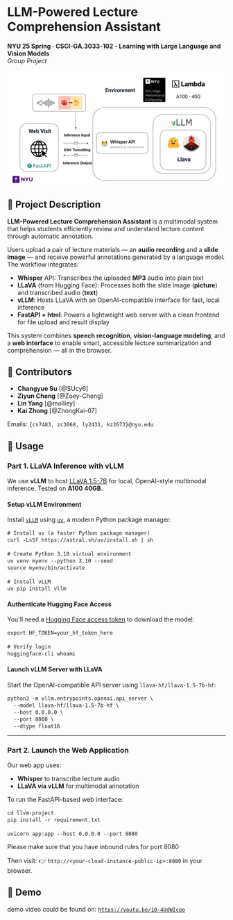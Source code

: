 # LLM-Powered Lecture Comprehension Assistant

**NYU 25 Spring · CSCI-GA.3033-102 - Learning with Large Language and Vision Models**  
*Group Project*

![App Design](./img/pipeline.png)


## 📌 Project Description

**LLM-Powered Lecture Comprehension Assistant** is a multimodal system that helps students efficiently review and understand lecture content through automatic annotation.

Users upload a pair of lecture materials — an **audio recording** and a **slide image** — and receive powerful annotations generated by a language model. The workflow integrates:

- **Whisper** API: Transcribes the uploaded **MP3** audio into plain text
- **LLaVA** (from Hugging Face): Processes both the slide image (**picture**) and transcribed audio (**text**) 
- **vLLM**: Hosts LLaVA with an OpenAI-compatible interface for fast, local inference
- **FastAPI + html**: Powers a lightweight web server with a clean frontend for file upload and result display

This system combines **speech recognition**, **vision-language modeling**, and a **web interface** to enable smart, accessible lecture summarization and comprehension — all in the browser.

## 👥 Contributors

- **Changyue Su** [@SUcy6]  
- **Ziyun Cheng** [@Zoey-Cheng]  
- **Lin Yang** [@molliey]  
- **Kai Zhong** [@ZhongKai-07]  

Emails: `{cs7483, zc3068, ly2431, kz2673}@nyu.edu`

## 🔧 Usage

### Part 1. LLaVA Inference with vLLM

We use **vLLM** to host [LLaVA 1.5-7B](https://huggingface.co/llava-hf/llava-1.5-7b-hf) for local, OpenAI-style multimodal inference. Tested on **A100 40GB**.

#### Setup vLLM Environment

Install [`vLLM`](https://docs.vllm.ai/en/latest/getting_started/quickstart.html) using [`uv`](https://github.com/astral-sh/uv), a modern Python package manager:

```
# Install uv (a faster Python package manager)
curl -LsSf https://astral.sh/uv/install.sh | sh

# Create Python 3.10 virtual environment
uv venv myenv --python 3.10 --seed
source myenv/bin/activate

# Install vLLM
uv pip install vllm
```

#### Authenticate Hugging Face Access

You'll need a [Hugging Face access token](https://huggingface.co/docs/hub/en/security-tokens) to download the model:

```
export HF_TOKEN=your_hf_token_here

# Verify login
huggingface-cli whoami
```

#### Launch vLLM Server with LLaVA

Start the OpenAI-compatible API server using `llava-hf/llava-1.5-7b-hf`:

```
python3 -m vllm.entrypoints.openai.api_server \
  --model llava-hf/llava-1.5-7b-hf \
  --host 0.0.0.0 \
  --port 8000 \
  --dtype float16
```

------

### Part 2. Launch the Web Application

Our web app uses:

- **Whisper** to transcribe lecture audio
- **LLaVA via vLLM** for multimodal annotation

To run the FastAPI-based web interface:

```
cd llvm-project
pip install -r requirement.txt

uvicorn app:app --host 0.0.0.0 --port 8080
```
Please make sure that you have inbound rules for port 8080

Then visit:
 👉 `http://<your-cloud-instance-public-ip>:8080` in your browser.


 ## 🎦 Demo

 demo video could be found on: [`https://youtu.be/10-4UdWIcpo`](https://youtu.be/10-4UdWIcpo)
